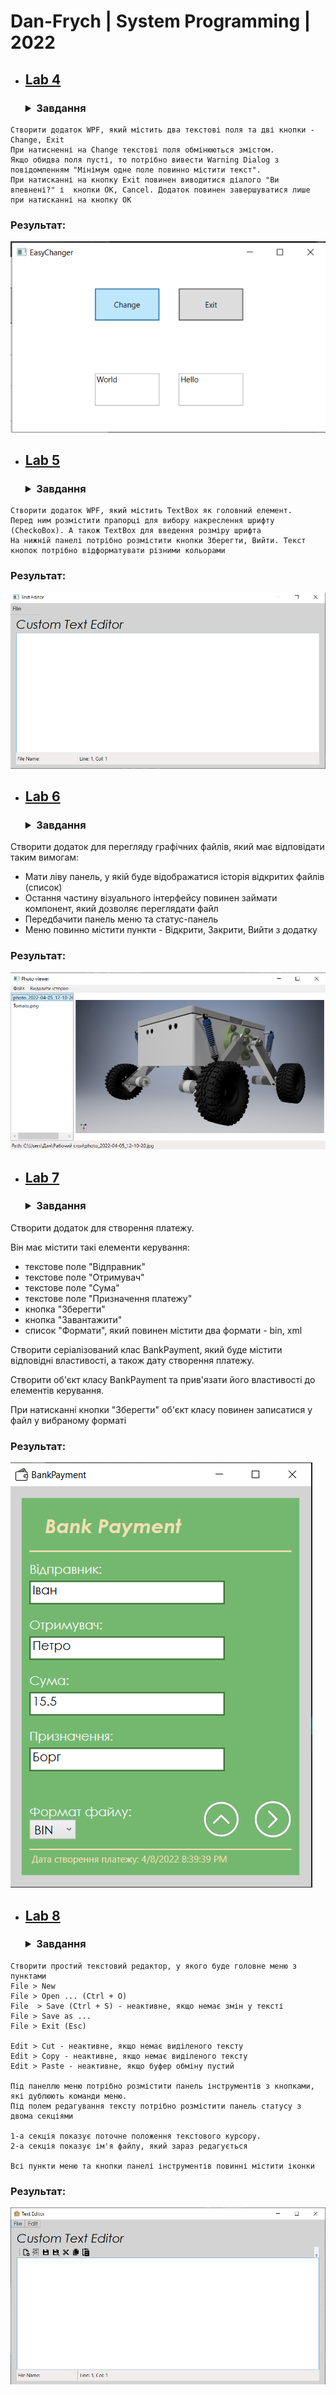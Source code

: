 # Dan-Frych | System Programming | 2022


* ## [Lab 4](Resources/Lab4.png)
    ###  <details><summary>Завдання</summary>
<p>

    Створити додаток WPF, який містить два текстові поля та дві кнопки - Change, Exit
    При натисненні на Change текстові поля обмінюються змістом.
    Якщо обидва поля пусті, то потрібно вивести Warning Dialog з повідомленням "Мінімум одне поле повинно містити текст".
    При натисканні на кнопку Exit повинен виводитися діалого "Ви впевнені?" і  кнопки OK, Cancel. Додаток повинен завершуватися лише при натисканні на кнопку ОК


### Результат:

![Lab 4](Resources/Lab4.png)

</p>
</details>



* ## [Lab 5](Resources/Lab5.png)

    ###  <details><summary>Завдання</summary>
<p>

    Створити додаток WPF, який містить TextBox як головний елемент.
    Перед ним розмістити прапорці для вибору накреслення шрифту (CheckoBox). А також TextBox для введення розміру шрифта
    На нижній панелі потрібно розмістити кнопки Зберегти, Вийти. Текст кнопок потрібно відформатувати різними кольорами


### Результат:

![Lab 5](Resources/Lab5.png)

</p>
</details>

* ## [Lab 6](Resources/Lab6.png)
   ###  <details><summary>Завдання</summary>
<p>
    Створити додаток для перегляду графічних файлів, який має відповідати таким вимогам:

* Мати ліву панель, у якій буде відображатися історія відкритих файлів (список)
* Остання частину візуального інтерфейсу повинен займати компонент, який дозволяє переглядати файл
* Передбачити панель меню та статус-панель
* Меню повинно містити пункти - Відкрити, Закрити, Вийти з додатку

### Результат:

![Lab 6](Resources/Lab6.png)

</p>
</details>

* ## [Lab 7](Resources/Lab7.png)
    ###  <details><summary>Завдання</summary>
<p>

  Створити додаток для створення платежу.

Він має містити такі елементи керування:

* текстове поле "Відправник"
* текстове поле "Отримувач"
* текстове поле "Сума"
* текстове поле "Призначення платежу"
* кнопка "Зберегти"
* кнопка "Завантажити"
* список "Формати", який повинен містити два формати - bin, xml

Створити серіалізований клас BankPayment, який буде містити відповідні властивості, а також дату створення платежу.

Створити об'єкт класу BankPayment та прив'язати його властивості до елементів керування.

При натисканні кнопки "Зберегти" об'єкт класу повинен записатися у файл у вибраному форматі


### Результат:

![Lab 7](Resources/Lab7.png)

</p>
</details>

* ## [Lab 8](Resources/Lab8.png)

    ###  <details><summary>Завдання</summary>
<p>

    Створити простий текстовий редактор, у якого буде головне меню з пунктами
    File > New
    File > Open ... (Ctrl + O)
    File  > Save (Ctrl + S) - неактивне, якщо немає змін у тексті
    File > Save as ...
    File > Exit (Esc)

    Edit > Cut - неактивне, якщо немає виділеного тексту
    Edit > Copy - неактивне, якщо немає виділеного тексту
    Edit > Paste - неактивне, якщо буфер обміну пустий

    Під панеллю меню потрібно розмістити панель інструментів з кнопками, які дублюють команди меню.
    Під полем редагування тексту потрібно розмістити панель статусу з двома секціями

    1-а секція показує поточне положення текстового курсору.
    2-а секція показує ім'я файлу, який зараз редагується

    Всі пункти меню та кнопки панелі інструментів повинні містити іконки


### Результат:

![Lab 8](Resources/Lab8.png)

</p>
</details>

